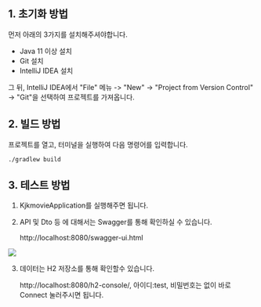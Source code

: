 ## 1. 초기화 방법
먼저 아래의 3가지를 설치해주셔야합니다.
- Java 11 이상 설치
- Git 설치
- IntelliJ IDEA 설치

그 뒤, IntelliJ IDEA에서 "File" 메뉴 -> "New" -> "Project from Version Control" -> "Git"을 선택하여 프로젝트를 가져옵니다.

## 2. 빌드 방법
프로젝트를 열고, 터미널을 실행하여 다음 명령어를 입력합니다.

    ./gradlew build
## 3. 테스트 방법

1. KjkmovieApplication를 실행해주면 됩니다.
2. API 및 Dto 등 에 대해서는 Swagger를 통해 확인하실 수 있습니다. 


    http://localhost:8080/swagger-ui.html


<img src="https://file.notion.so/f/s/a93e1e85-73fd-422d-98ad-f4cbd7d4195b/Untitled.png?id=e303541a-ac01-484c-befd-abd7620593ce&table=block&spaceId=1c944271-6073-4a3a-810c-c28369cda247&expirationTimestamp=1682641909045&signature=KwrnwzwRMFMEXjP5cgOf3urszcPngwoy3HyFMGii8iQ&downloadName=Untitled.png">

3. 데이터는 H2 저장소를 통해 확인할수 있습니다.


    http://localhost:8080/h2-console/, 아이디:test, 비밀번호는 없이 바로 Connect 눌러주시면 됩니다.


